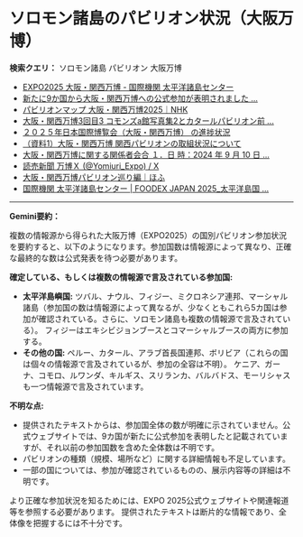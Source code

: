 # ソロモン諸島のパビリオン状況（大阪万博）

**検索クエリ：** ソロモン諸島 パビリオン 大阪万博

- [EXPO2025 大阪・関西万博 - 国際機関 太平洋諸島センター](https://pic.or.jp/featured_word/10255/)
- [新たに9か国から大阪・関西万博への公式参加が表明されました ...](https://www.expo2025.or.jp/news/news-20220531-01/)
- [パビリオンマップ 大阪・関西万博2025｜NHK](https://www3.nhk.or.jp/news/special/osaka_expo/pavilion/)
- [大阪・関西万博3回目3 コモンズa館写真集2とカタールパビリオン前 ...](https://ameblo.jp/bomuu/entry-12895014892.html)
- [２０２５年日本国際博覧会（大阪・関西万博） の進捗状況](https://www.cas.go.jp/jp/seisaku/expo_suisin_honbu/kankei_renraku/dai5/siryou1.pdf)
- [（資料1）大阪・関西万博 関西パビリオンの取組状況について](https://www.kouiki-kansai.jp/material/files/group/3/1-170shiryo1.pdf)
- [大阪・関西万博に関する関係者会合 １．日 時：2024 年 9 月 10 日 ...](https://www.cas.go.jp/jp/seisaku/osaka_kansai_banpaku/pdf/r60910_siryou1.pdf)
- [読売新聞 万博Ｘ (@Yomiuri_Expo) / X](https://x.com/yomiuri_expo)
- [大阪・関西万博パビリオン巡り編｜ほふ](https://note.com/matugeya/n/nedf39f8182d6)
- [国際機関 太平洋諸島センター | FOODEX JAPAN 2025_太平洋島国 ...](https://www.instagram.com/p/DHFho82yYtf/)


---

**Gemini要約：**

複数の情報源から得られた大阪万博（EXPO2025）の国別パビリオン参加状況を要約すると、以下のようになります。参加国数は情報源によって異なり、正確な最終的な数は公式発表を待つ必要があります。

**確定している、もしくは複数の情報源で言及されている参加国:**

* **太平洋島嶼国:** ツバル、ナウル、フィジー、ミクロネシア連邦、マーシャル諸島（参加国の数は情報源によって異なるが、少なくともこれら5カ国は参加が確認されている。さらに、ソロモン諸島も複数の情報源で言及されている）。  フィジーはエキシビジョンブースとコマーシャルブースの両方に参加する。
* **その他の国:** ペルー、カタール、アラブ首長国連邦、ボリビア（これらの国は個々の情報源で言及されているが、参加の全容は不明）。  ケニア、ガーナ、コモロ、ルワンダ、キルギス、スリランカ、バルバドス、モーリシャスも一つ情報源で言及されています。


**不明な点:**

* 提供されたテキストからは、参加国全体の数が明確に示されていません。公式ウェブサイトでは、9カ国が新たに公式参加を表明したと記載されていますが、それ以前の参加国数を含めた全体数は不明です。
* パビリオンの種類（規模、場所など）に関する詳細情報も不足しています。
* 一部の国については、参加が確認されているものの、展示内容等の詳細は不明です。


より正確な参加状況を知るためには、EXPO 2025公式ウェブサイトや関連報道等を参照する必要があります。  提供されたテキストは断片的な情報であり、全体像を把握するには不十分です。

